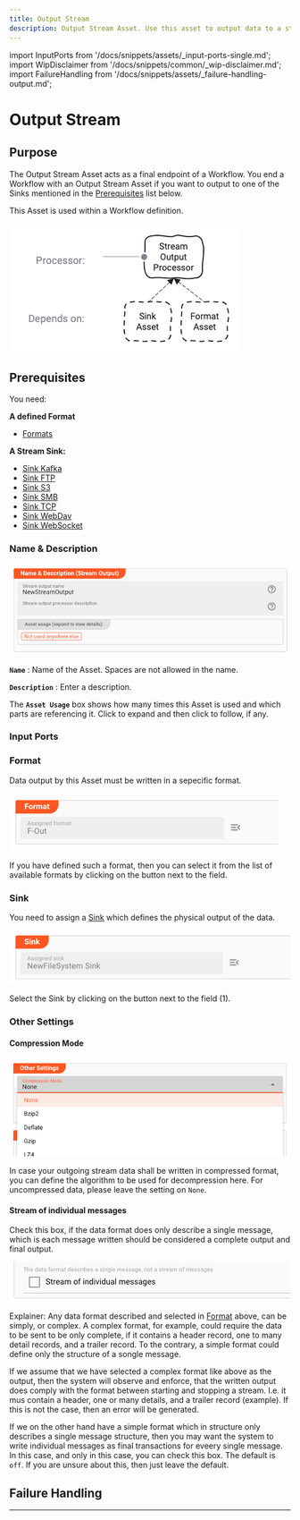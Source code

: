 ```yaml
---
title: Output Stream
description: Output Stream Asset. Use this asset to output data to a stream, e.g. a file.
---
```


import InputPorts from '/docs/snippets/assets/_input-ports-single.md';
import WipDisclaimer from '/docs/snippets/common/_wip-disclaimer.md';
import FailureHandling from '/docs/snippets/assets/_failure-handling-output.md';

# Output Stream

## Purpose

The Output Stream Asset acts as a final endpoint of a Workflow.
You end a Workflow with an Output Stream Asset if you want to output to one of the Sinks mentioned in the [Prerequisites](#prerequisites) list below.

This Asset is used within a Workflow definition.

![](.asset-output-stream_images/4bd0b6f7.png "Asset Dependency Graph (Output Stream)")

## Prerequisites

You need:

**A defined Format**

* [Formats](/docs/category/formats)

**A Stream Sink:**

* [Sink Kafka](/docs/assets/sinks/asset-sink-file)
* [Sink FTP](/docs/assets/sinks/asset-sink-ftp)
* [Sink S3](/docs/assets/sinks/asset-sink-s3)
* [Sink SMB](/docs/assets/sinks/asset-sink-smb)
* [Sink TCP](/docs/assets/sinks/asset-sink-tcp)
* [Sink WebDav](/docs/assets/sinks/asset-sink-webdav)
* [Sink WebSocket](/docs/assets/sinks/asset-sink-websocket)

### Name & Description

![](.asset-output-stream_images/93e5f1ae.png "Name & Description (Output Stream)")

**`Name`** : Name of the Asset. Spaces are not allowed in the name.

**`Description`** : Enter a description.

The **`Asset Usage`** box shows how many times this Asset is used and which parts are referencing it.
Click to expand and then click to follow, if any.

### Input Ports

<InputPorts></InputPorts>

### Format

Data output by this Asset must be written in a sepecific format.

![](.asset-output-stream_images/478fb5c5.png "Format (Output Stream)")

If you have defined such a format, then you can select it from the list of available formats by clicking on the button next to the field.

### Sink

You need to assign a [Sink](#prerequisites) which defines the physical output of the data.

![](.asset-output-stream_images/d352754f.png "Sink (Output Stream)")

Select the Sink by clicking on the button next to the field (1).

### Other Settings

#### Compression Mode

![](.asset-output-stream_images/bfcba57e.png "Other Settings (Output Stream)")

In case your outgoing stream data shall be written in compressed format, you can define the algorithm to be used for decompression here.
For uncompressed data, please leave the setting on `None`.

#### Stream of individual messages

Check this box, if the data format does only describe a single message, which is each message written should be considered a complete output and final output.

![](.asset-output-stream_images/94b9bcf6.png "Stream of individual messages")

Explainer:
Any data format described and selected in [Format](#format) above, can be simply, or complex.
A complex format, for example, could require the data to be sent to be only complete, if it contains a header record, one to many detail records, and a trailer record.
To the contrary, a simple format could define only the structure of a songle message.

If we assume that we have selected a complex format like above as the output, then the system will observe and enforce, that the written output does comply with the format between starting and
stopping a stream.
I.e. it mus contain a header, one or many details, and a trailer record (example).
If this is not the case, then an error will be generated.

If we on the other hand have a simple format which in structure only describes a single message structure, then you may want the system to write individual messages as final transactions for eveery
single message.
In this case, and only in this case, you can check this box.
The default is `off`. If you are unsure about this, then just leave the default.

## Failure Handling

<FailureHandling></FailureHandling>

---

<WipDisclaimer></WipDisclaimer>
